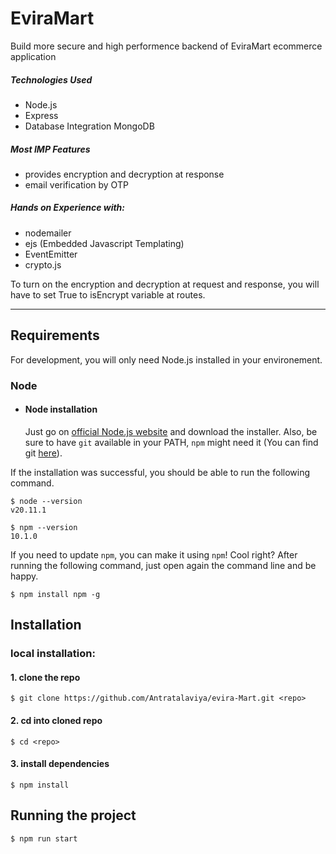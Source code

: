 # EviraMart

Build more secure and high performence backend of EviraMart ecommerce application

##### Technologies Used
- Node.js
- Express
- Database Integration MongoDB

##### Most IMP Features
- provides encryption and decryption at response 
- email verification by OTP

##### Hands on Experience with:
- nodemailer
- ejs (Embedded Javascript Templating)
- EventEmitter
- crypto.js

To turn on the encryption and decryption at request and response, you will have to set True to isEncrypt variable at routes.

---
## Requirements

For development, you will only need Node.js installed in your environement.

### Node
- #### Node installation

  Just go on [official Node.js website](https://nodejs.org/) and download the installer.
Also, be sure to have `git` available in your PATH, `npm` might need it (You can find git [here](https://git-scm.com/)).

If the installation was successful, you should be able to run the following command.

    $ node --version
    v20.11.1

    $ npm --version
    10.1.0

If you need to update `npm`, you can make it using `npm`! Cool right? After running the following command, just open again the command line and be happy.

    $ npm install npm -g


## Installation

### local installation:
#### 1. clone the repo

    $ git clone https://github.com/Antratalaviya/evira-Mart.git <repo>

#### 2. cd into cloned repo

    $ cd <repo>

#### 3. install dependencies

    $ npm install   

## Running the project

    $ npm run start  

